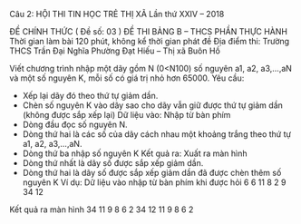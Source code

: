 Câu 2:
HỘI THI TIN HỌC TRẺ THỊ XÃ
Lần thứ XXIV – 2018

ĐỀ CHÍNH THỨC
( Đề số: 03 )
ĐỀ THI BẢNG B – THCS
PHẦN THỰC HÀNH
Thời gian làm bài 120 phút, không kể thời gian phát đề
Địa điểm thi: Trường THCS Trần Đại Nghĩa
Phường Đạt Hiếu – Thị xã Buôn Hồ

Viết chương trình nhập một dãy gồm N (0<N100) số nguyên a1, a2, a3,…,aN và một số nguyên K, mỗi số có giá trị nhỏ hơn 65000.
Yêu cầu: 	
- Xếp lại dãy đó theo thứ tự giảm dần.
- Chèn số nguyên K vào dãy sao cho dãy vẫn giữ được thứ tự giảm dần (không được sắp xếp lại)
Dữ liệu vào: Nhập từ bàn phím
- Dòng đầu đọc số nguyên N.
- Dòng thứ hai là các số của dãy cách nhau một khoảng trắng theo thứ tự a1, a2, a3,…,aN.
- Dòng thứ ba nhập số nguyên K
Kết quả ra: Xuất ra màn hình
- Dòng thứ nhất là dãy số được sắp xếp giảm dần.
- Dòng thứ hai là dãy số được sắp xếp giảm dần đã được chèn thêm số nguyên K
Ví dụ:
Dữ liệu vào nhập từ bàn phím khi được hỏi
6
6 11 8 2 9 34
12

Kết quả ra màn hình
34 11 9 8 6 2
34 12 11 9 8 6 2